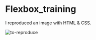 # Flexbox_training

I reproduced an image with HTML & CSS.

![to-reproduce](https://user-images.githubusercontent.com/83082486/213927983-fce4a7a2-5c28-4a15-b46b-ccd8b8437560.png)
